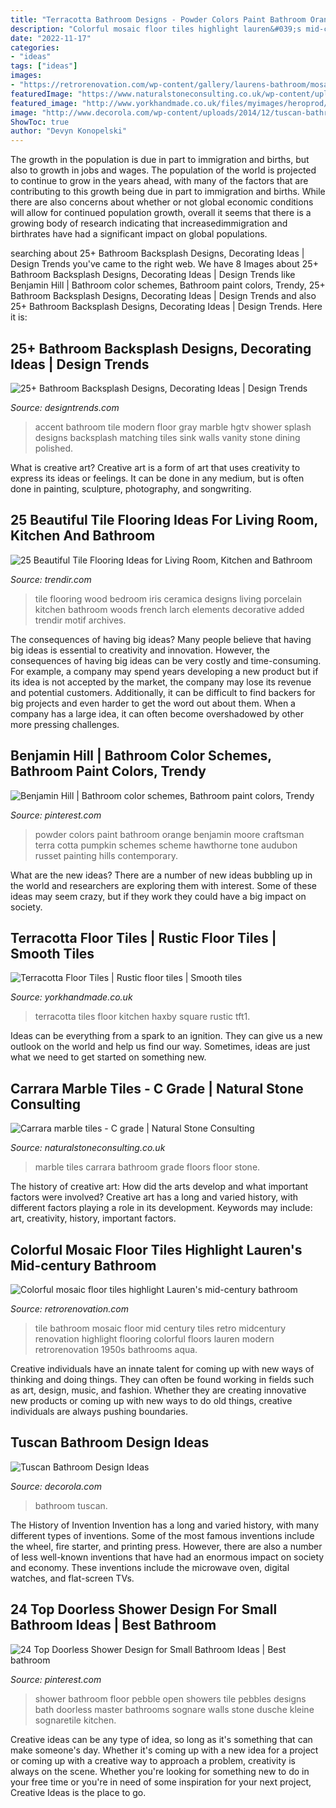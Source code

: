 ```yaml
---
title: "Terracotta Bathroom Designs - Powder Colors Paint Bathroom Orange Benjamin Moore Craftsman Terra Cotta Pumpkin Schemes Scheme Hawthorne Tone Audubon Russet Painting Hills Contemporary"
description: "Colorful mosaic floor tiles highlight lauren&#039;s mid-century bathroom"
date: "2022-11-17"
categories:
- "ideas"
tags: ["ideas"]
images:
- "https://retrorenovation.com/wp-content/gallery/laurens-bathroom/mosaic-tile-floor-for-a-midcentury-bathroom.jpg"
featuredImage: "https://www.naturalstoneconsulting.co.uk/wp-content/uploads/2017/01/Carrara-marble-floor-and-wall-tiles-600x600.jpg"
featured_image: "http://www.yorkhandmade.co.uk/files/myimages/heroprod/Terracotta/Kitchen-floor-tiles.jpg"
image: "http://www.decorola.com/wp-content/uploads/2014/12/tuscan-bathroom-photo.jpg"
ShowToc: true
author: "Devyn Konopelski"
---
```



The growth in the population is due in part to immigration and births, but also to growth in jobs and wages.
The population of the world is projected to continue to grow in the years ahead, with many of the factors that are contributing to this growth being due in part to immigration and births. While there are also concerns about whether or not global economic conditions will allow for continued population growth, overall it seems that there is a growing body of research indicating that increasedimmigration and birthrates have had a significant impact on global populations.

	

		
searching about 25+ Bathroom Backsplash Designs, Decorating Ideas | Design Trends you've came to the right web. We have 8 Images about 25+ Bathroom Backsplash Designs, Decorating Ideas | Design Trends like Benjamin Hill | Bathroom color schemes, Bathroom paint colors, Trendy, 25+ Bathroom Backsplash Designs, Decorating Ideas | Design Trends and also 25+ Bathroom Backsplash Designs, Decorating Ideas | Design Trends. Here it is:
		
    
## 25+ Bathroom Backsplash Designs, Decorating Ideas | Design Trends

<img loading=lazy src="https://images.designtrends.com/wp-content/uploads/2016/02/05090000/Blue-Tile-Accent-Wall-Modern-Bathroom-splash.jpeg" onerror="this.onerror=null;this.src='https://tse4.mm.bing.net/th?id=OIP.QSadvjQeq7CZzYSuQyF65wHaLH&amp;pid=15.1';" alt="25+ Bathroom Backsplash Designs, Decorating Ideas | Design Trends">

_Source: designtrends.com_

>accent bathroom tile modern floor gray marble hgtv shower splash designs backsplash matching tiles sink walls vanity stone dining polished. 

	

What is creative art?
Creative art is a form of art that uses creativity to express its ideas or feelings. It can be done in any medium, but is often done in painting, sculpture, photography, and songwriting.

    
## 25 Beautiful Tile Flooring Ideas For Living Room, Kitchen And Bathroom

<img loading=lazy src="https://cdn.trendir.com/wp-content/uploads/old/archives/2015/09/13/bedroom-flooring-wood-look-tile-larch-motif-iris-ceramica.jpg" onerror="this.onerror=null;this.src='https://tse2.mm.bing.net/th?id=OIP.DkOJmRrAJ2nppftEmvU6xwHaEo&amp;pid=15.1';" alt="25 Beautiful Tile Flooring Ideas for Living Room, Kitchen and Bathroom">

_Source: trendir.com_

>tile flooring wood bedroom iris ceramica designs living porcelain kitchen bathroom woods french larch elements decorative added trendir motif archives. 

	

The consequences of having big ideas?
Many people believe that having big ideas is essential to creativity and innovation. However, the consequences of having big ideas can be very costly and time-consuming. For example, a company may spend years developing a new product but if its idea is not accepted by the market, the company may lose its revenue and potential customers. Additionally, it can be difficult to find backers for big projects and even harder to get the word out about them. When a company has a large idea, it can often become overshadowed by other more pressing challenges.

    
## Benjamin Hill | Bathroom Color Schemes, Bathroom Paint Colors, Trendy

<img loading=lazy src="https://i.pinimg.com/736x/9e/76/28/9e762841bf97b867e39af644d90351d3--bathroom-color-schemes-bathroom-colors.jpg" onerror="this.onerror=null;this.src='https://tse4.mm.bing.net/th?id=OIP.-bfKCSQ_S_d8qS72bMGzQAAAAA&amp;pid=15.1';" alt="Benjamin Hill | Bathroom color schemes, Bathroom paint colors, Trendy">

_Source: pinterest.com_

>powder colors paint bathroom orange benjamin moore craftsman terra cotta pumpkin schemes scheme hawthorne tone audubon russet painting hills contemporary. 

	

What are the new ideas?
There are a number of new ideas bubbling up in the world and researchers are exploring them with interest. Some of these ideas may seem crazy, but if they work they could have a big impact on society.

    
## Terracotta Floor Tiles | Rustic Floor Tiles | Smooth Tiles

<img loading=lazy src="http://www.yorkhandmade.co.uk/files/myimages/heroprod/Terracotta/Kitchen-floor-tiles.jpg" onerror="this.onerror=null;this.src='https://tse3.mm.bing.net/th?id=OIP.O6K3gaqABXcI1ZGbj9MLQQHaE6&amp;pid=15.1';" alt="Terracotta Floor Tiles | Rustic floor tiles | Smooth tiles">

_Source: yorkhandmade.co.uk_

>terracotta tiles floor kitchen haxby square rustic tft1. 

	

Ideas can be everything from a spark to an ignition. They can give us a new outlook on the world and help us find our way. Sometimes, ideas are just what we need to get started on something new.

    
## Carrara Marble Tiles - C Grade | Natural Stone Consulting

<img loading=lazy src="https://www.naturalstoneconsulting.co.uk/wp-content/uploads/2017/01/Carrara-marble-floor-and-wall-tiles-600x600.jpg" onerror="this.onerror=null;this.src='https://tse4.mm.bing.net/th?id=OIP.pEf3c_a6uGOi2ijPjUATmQHaHa&amp;pid=15.1';" alt="Carrara marble tiles - C grade | Natural Stone Consulting">

_Source: naturalstoneconsulting.co.uk_

>marble tiles carrara bathroom grade floors floor stone. 

	

The history of creative art: How did the arts develop and what important factors were involved?
Creative art has a long and varied history, with different factors playing a role in its development. Keywords may include: art, creativity, history, important factors.

    
## Colorful Mosaic Floor Tiles Highlight Lauren&#039;s Mid-century Bathroom

<img loading=lazy src="https://retrorenovation.com/wp-content/gallery/laurens-bathroom/mosaic-tile-floor-for-a-midcentury-bathroom.jpg" onerror="this.onerror=null;this.src='https://tse2.mm.bing.net/th?id=OIP.FPt3Q_AvysFcj4sAsJz9tAHaE7&amp;pid=15.1';" alt="Colorful mosaic floor tiles highlight Lauren&#039;s mid-century bathroom">

_Source: retrorenovation.com_

>tile bathroom mosaic floor mid century tiles retro midcentury renovation highlight flooring colorful floors lauren modern retrorenovation 1950s bathrooms aqua. 

	

Creative individuals have an innate talent for coming up with new ways of thinking and doing things. They can often be found working in fields such as art, design, music, and fashion. Whether they are creating innovative new products or coming up with new ways to do old things, creative individuals are always pushing boundaries.

    
## Tuscan Bathroom Design Ideas

<img loading=lazy src="http://www.decorola.com/wp-content/uploads/2014/12/tuscan-bathroom-photo.jpg" onerror="this.onerror=null;this.src='https://tse4.mm.bing.net/th?id=OIP.WVHv2E91WHvUyAJs0wteowHaKU&amp;pid=15.1';" alt="Tuscan Bathroom Design Ideas">

_Source: decorola.com_

>bathroom tuscan. 

	

The History of Invention
Invention has a long and varied history, with many different types of inventions. Some of the most famous inventions include the wheel, fire starter, and printing press. However, there are also a number of less well-known inventions that have had an enormous impact on society and economy. These inventions include the microwave oven, digital watches, and flat-screen TVs.

    
## 24 Top Doorless Shower Design For Small Bathroom Ideas | Best Bathroom

<img loading=lazy src="https://i.pinimg.com/736x/c1/77/12/c17712dfd18faaf48185db7993740adb.jpg" onerror="this.onerror=null;this.src='https://tse4.mm.bing.net/th?id=OIP.gEe4inD9CzH9XN4J2Q6RuwHaJ4&amp;pid=15.1';" alt="24 Top Doorless Shower Design for Small Bathroom Ideas | Best bathroom">

_Source: pinterest.com_

>shower bathroom floor pebble open showers tile pebbles designs bath doorless master bathrooms sognare walls stone dusche kleine sognaretile kitchen. 

	

Creative ideas can be any type of idea, so long as it's something that can make someone's day. Whether it's coming up with a new idea for a project or coming up with a creative way to approach a problem, creativity is always on the scene. Whether you're looking for something new to do in your free time or you're in need of some inspiration for your next project, Creative Ideas is the place to go.

